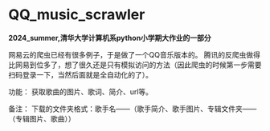 # QQ_music_scrawler
**2024_summer,清华大学计算机系python小学期大作业的一部分**

网易云的爬虫已经有很多例子，于是做了一个QQ音乐版本的。
腾讯的反爬虫做得比网易到位多了，想了很久还是只有模拟访问的方法（因此爬虫的时候第一步需要扫码登录一下，当然后面就是全自动化的了）。

功能：
获取歌曲的图片、歌词、简介、url等。

备注：
下载的文件夹格式：歌手名——（歌手简介、歌手图片、专辑文件夹——（专辑图片、歌曲））
